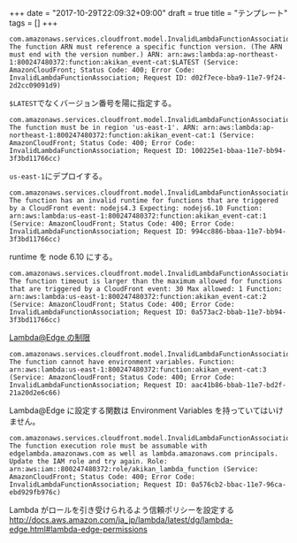 +++
date = "2017-10-29T22:09:32+09:00"
draft = true
title = "テンプレート"
tags = []
+++

<!--more-->

```
com.amazonaws.services.cloudfront.model.InvalidLambdaFunctionAssociationException: The function ARN must reference a specific function version. (The ARN must end with the version number.) ARN: arn:aws:lambda:ap-northeast-1:800247480372:function:akikan_event-cat:$LATEST (Service: AmazonCloudFront; Status Code: 400; Error Code: InvalidLambdaFunctionAssociation; Request ID: d02f7ece-bba9-11e7-9f24-2d2cc09091d9)
```

`$LATEST`でなくバージョン番号を陽に指定する。


```
com.amazonaws.services.cloudfront.model.InvalidLambdaFunctionAssociationException: The function must be in region 'us-east-1'. ARN: arn:aws:lambda:ap-northeast-1:800247480372:function:akikan_event-cat:1 (Service: AmazonCloudFront; Status Code: 400; Error Code: InvalidLambdaFunctionAssociation; Request ID: 100225e1-bbaa-11e7-bb94-3f3bd11766cc)
```

`us-east-1`にデプロイする。


```
com.amazonaws.services.cloudfront.model.InvalidLambdaFunctionAssociationException: The function has an invalid runtime for functions that are triggered by a CloudFront event: nodejs4.3 Expecting: nodejs6.10 Function: arn:aws:lambda:us-east-1:800247480372:function:akikan_event-cat:1 (Service: AmazonCloudFront; Status Code: 400; Error Code: InvalidLambdaFunctionAssociation; Request ID: 994cc886-bbaa-11e7-bb94-3f3bd11766cc)
```

runtime を node 6.10 にする。


```
com.amazonaws.services.cloudfront.model.InvalidLambdaFunctionAssociationException: The function timeout is larger than the maximum allowed for functions that are triggered by a CloudFront event: 30 Max allowed: 1 Function: arn:aws:lambda:us-east-1:800247480372:function:akikan_event-cat:2 (Service: AmazonCloudFront; Status Code: 400; Error Code: InvalidLambdaFunctionAssociation; Request ID: 0a573ac2-bbab-11e7-bb94-3f3bd11766cc)
```

[Lambda@Edge の制限](http://docs.aws.amazon.com/ja_jp/AmazonCloudFront/latest/DeveloperGuide/lambda-requirements-limits.html)


```
com.amazonaws.services.cloudfront.model.InvalidLambdaFunctionAssociationException: The function cannot have environment variables. Function: arn:aws:lambda:us-east-1:800247480372:function:akikan_event-cat:3 (Service: AmazonCloudFront; Status Code: 400; Error Code: InvalidLambdaFunctionAssociation; Request ID: aac41b86-bbab-11e7-bd2f-21a20d2e6c66)
```

Lambda@Edge に設定する関数は Environment Variables を持っていてはいけません。


```
com.amazonaws.services.cloudfront.model.InvalidLambdaFunctionAssociationException: The function execution role must be assumable with edgelambda.amazonaws.com as well as lambda.amazonaws.com principals. Update the IAM role and try again. Role: arn:aws:iam::800247480372:role/akikan_lambda_function (Service: AmazonCloudFront; Status Code: 400; Error Code: InvalidLambdaFunctionAssociation; Request ID: 0a576cb2-bbac-11e7-96ca-ebd929fb976c)
```

Lambda がロールを引き受けられるよう信頼ポリシーを設定する
http://docs.aws.amazon.com/ja_jp/lambda/latest/dg/lambda-edge.html#lambda-edge-permissions
